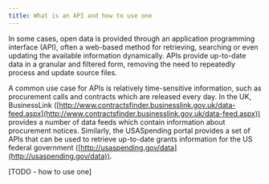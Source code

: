 ```yaml
---
title: What is an API and how to use one
---
```


In some cases, open data is provided through an application programming interface (API), often a web-based method for retrieving, searching or even updating the available information dynamically. APIs provide up-to-date data in a granular and filtered form, removing the need to repeatedly process and update source files.

A common use case for APIs is relatively time-sensitive information, such as procurement calls and contracts which are released every day. In the UK, BusinessLink ([http://www.contractsfinder.businesslink.gov.uk/data-feed.aspx](http://www.contractsfinder.businesslink.gov.uk/data-feed.aspx)) provides a number of data feeds which contain information about procurement notices. Similarly, the USASpending portal provides a set of APIs that can be used to retrieve up-to-date grants information for the US federal government ([http://usaspending.gov/data](http://usaspending.gov/data)).

[TODO - how to use one]


